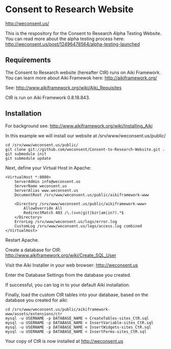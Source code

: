 Consent to Research Website
===========================

http://weconsent.us/

This is the respository for the Consent to Research Alpha Testing Website. You can read more about the alpha testing process here: http://weconsent.us/post/12496478564/alpha-testing-launched

Requirements
------------

The Consent to Research website (hereafter CtR) runs on Aiki Framework. You can learn more about Aiki Framewok here: http://aikiframework.org/

See: http://www.aikiframework.org/wiki/Aiki_Requisites

CtR is run on Aiki Framework 0.8.18.843.

Installation
------------

For background see: http://www.aikiframework.org/wiki/Installing_Aiki

In this example we will install our website at /srv/www/weconsent.us/public/

    cd /srv/www/weconsent.us/public/
    git clone git://github.com/weconsent/Consent-to-Research-Website.git .
    git submodule init
    git submodule update
 
Next, define your Virtual Host in Apache:

    <VirtualHost *:8080>
        ServerAdmin info@weconsent.us
        ServerName weconsent.us
        ServerAlias www.weconsent.us
        DocumentRoot /srv/www/weconsent.us/public/aikiframework-www
        
        <Directory /srv/www/weconsent.us/public/aikiframework-www>
            AllowOverride All
            RedirectMatch 403 /\.(svn|git|bzr|am|in?).*$
        </Directory>
        ErrorLog /srv/www/weconsent.us/logs/error.log
        CustomLog /srv/www/weconsent.us/logs/access.log combined
    </VirtualHost>
    
Restart Apache.

Create a database for CtR: http://www.aikiframework.org/wiki/Create_SQL_User

Visit the Aiki Installer in your web browser: http://weconsent.us

Enter the Database Settings from the database you created.

If successful, you can log in to your default Aiki installation.

Finally, load the custom CtR tables into your database, based on the database you created for aiki:

    cd /srv/www/weconsent.us/public/aikiframework-www/assets/extensions/ctr
    mysql -u USERNAME -p DATABASE_NAME < CreateTables-sites_CtR.sql
    mysql -u USERNAME -p DATABASE_NAME < InsertVariable-sites_CtR.sql
    mysql -u USERNAME -p DATABASE_NAME < InsertWidgets-sites_CtR.sql
    mysql -u USERNAME -p DATABASE_NAME < InsertForms-sites_CtR.sql
    
Your copy of CtR is now installed at http://weconsent.us
    
